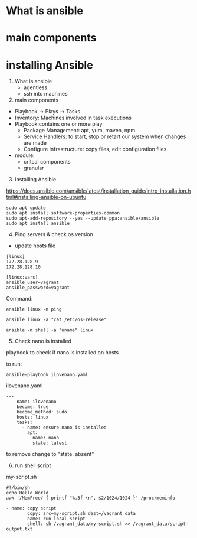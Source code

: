 # What is ansible
# main components
# installing Ansible

1. What is ansible
   * agentless
   * ssh into machines 
2. main components
  * Playbook -> Plays -> Tasks
  * Inventory: Machines involved in task executions
  * Playbook:contains one or more play
      * Package Management: apt, yum, maven, npm
      * Service Handlers: to start, stop or retart our system when changes are made
      * Configure Infrastructure: copy files, edit configuration files
  * module: 
    * critcal components
    * granular
  
3. installing Ansible

https://docs.ansible.com/ansible/latest/installation_guide/intro_installation.html#installing-ansible-on-ubuntu
```
sudo apt update
sudo apt install software-properties-common
sudo apt-add-repository --yes --update ppa:ansible/ansible
sudo apt install ansible
```

4. Ping servers & check os version
* update hosts file
```
[linux]
172.28.128.9
172.28.128.10

[linux:vars]
ansible_user=vagrant
ansible_password=vagrant
```

Command:
```
ansible linux -m ping

ansible linux -a "cat /etc/os-release"

ansible -m shell -a "uname" linux
```

5. Check nano is installed

playbook to check if nano is installed on hosts

to run: 
```
ansible-playbook ilovenano.yaml
```

ilovenano.yaml
```
---
  - name: ilovenano    
    become: true       
    become_method: sudo
    hosts: linux       
    tasks:
      - name: ensure nano is installed
        apt:
          name: nano
          state: latest
```
to remove change to "state: absent"

6. run shell script

my-script.sh
```
#!/bin/sh
echo Hello World
awk '/MemFree/ { printf "%.3f \n", $2/1024/1024 }' /proc/meminfo
```

```
- name: copy script
        copy: src=my-script.sh dest=/vagrant_data
      - name: run local script
        shell: sh /vagrant_data/my-script.sh >> /vagrant_data/script-output.txt
```
